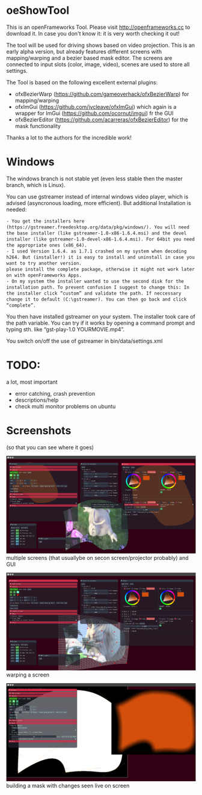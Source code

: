 # oeShowTool

This is an openFrameworks Tool. 
Please visit http://openframeworks.cc to download it. In case you don't know it: it is very worth checking it out!
 

The tool will be used for driving shows based on video projection. 
This is an early alpha version, but already features different screens with mapping/warping and a bezier based mask editor.
The screens are connected to input slots (color, image, video), scenes are used to store all settings.

The Tool is based on the following excellent external plugins:
- ofxBezierWarp (https://github.com/gameoverhack/ofxBezierWarp) for mapping/warping
- ofxImGui (https://github.com/jvcleave/ofxImGui) which again is a wrapper for ImGui (https://github.com/ocornut/imgui) fr the GUI
- ofxBezierEditor (https://github.com/acarreras/ofxBezierEditor) for the mask functionality

Thanks a lot to the authors for the incredible work!


# Windows

The windows branch is not stable yet (even less stable then the master branch, which is Linux). 

You can use gstreamer instead of internal windows video player, which is advised (asyncronous loading, more efficient). But additional Installation is needed:

    - You get the installers here (https://gstreamer.freedesktop.org/data/pkg/windows/). You will need the base installer (like gstreamer-1.0-x86-1.6.4.msi) and the devel installer (like gstreamer-1.0-devel-x86-1.6.4.msi). For 64bit you need the appropriate ones (x86_64).
    - I used Version 1.6.4. as 1.7.1 crashed on my system when decoding h264. But (installer!) it is easy to install and uninstall in case you want to try another version.
    please install the complete package, otherwise it might not work later on with openFrameworks Apps.
    - On my system the installer wanted to use the second disk for the installation path. To prevent confusion I suggest to change this: In the installer click “custom” and validate the path. If neccessary change it to default (C:\gstreamer). You can then go back and click “complete”.

You then have installed gstreamer on your system. The installer took care of the path variable. You can try if it works by opening a command prompt and typing sth. like “gst-play-1.0 YOURMOVIE.mp4”.

You switch on/off the use of gstreamer in bin/data/settings.xml


# TODO:

a lot, most important 
- error catching, crash prevention
- descriptions/help
- check multi monitor problems on ubuntu


# Screenshots
(so that you can see where it goes)

[![screenshot multiple_screens](https://raw.githubusercontent.com/dasoe/oeShowTool/master/bin/data/screenShots/oeShowTool_screen1.png)](https://raw.githubusercontent.com/dasoe/oeShowTool/master/bin/data/screenShots/oeShowTool_screen1.png)
multiple screens (that usuallybe on secon screen/projector probably) and GUI


[![screenshot warping_a_screen](https://raw.githubusercontent.com/dasoe/oeShowTool/master/bin/data/screenShots/oeShowTool_screen2.png)](https://raw.githubusercontent.com/dasoe/oeShowTool/master/bin/data/screenShots/oeShowTool_screen2.png)
warping a screen


[![screenshot building_a_mask](https://raw.githubusercontent.com/dasoe/oeShowTool/master/bin/data/screenShots/oeShowTool_screen3.png)](https://raw.githubusercontent.com/dasoe/oeShowTool/master/bin/data/screenShots/oeShowTool_screen3.png)
building a mask with changes seen live on screen
